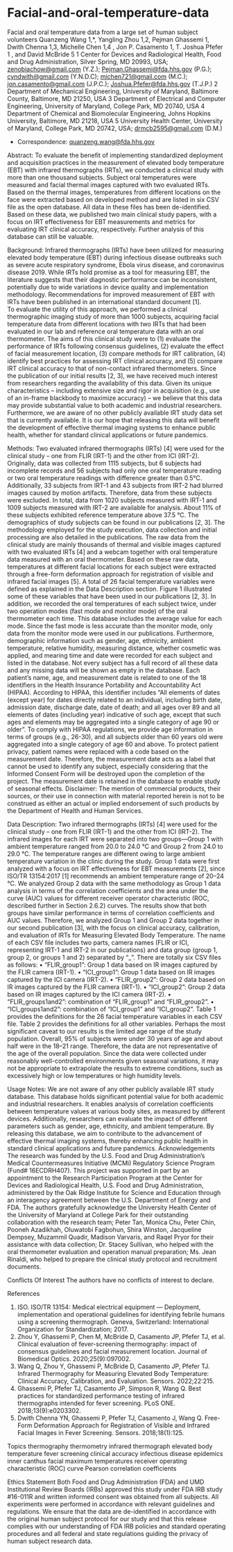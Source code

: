 # Facial-and-oral-temperature-data

Facial and oral temperature data from a large set of human subject volunteers
Quanzeng Wang 1,*, Yangling Zhou 1,2, Pejman Ghassemi 1, Dwith Chenna 1,3, Michelle Chen 1,4 , Jon P. Casamento 1, T. Joshua Pfefer 1 , and David McBride 5
1 Center for Devices and Radiological Health, Food and Drug Administration, Silver Spring, MD 20993, USA; zenobiachow@gmail.com (Y.Z.); Pejman.Ghassemi@fda.hhs.gov (P.G.); cyndwith@gmail.com (Y.N.D.C); michen721@gmail.com (M.C.); jon.casamento@gmail.com (J.P.C.); Joshua.Pfefer@fda.hhs.gov (T.J.P.)
2 Department of Mechanical Engineering, University of Maryland, Baltimore County, Baltimore, MD 21250, USA
3 Department of Electrical and Computer Engineering, University of Maryland, College Park, MD 20740, USA
4 Department of Chemical and Biomolecular Engineering, Johns Hopkins University, Baltimore, MD 21218, USA
5 University Health Center, University of Maryland, College Park, MD 20742, USA; drmcb2595@gmail.com (D.M.)
* Correspondence: quanzeng.wang@fda.hhs.gov 

Abstract:
To evaluate the benefit of implementing standardized deployment and acquisition practices in the measurement of elevated body temperature (EBT) with infrared thermographs (IRTs), we conducted a clinical study with more than one thousand subjects.  Subject oral temperatures were measured and facial thermal images captured with two evaluated IRTs. Based on the thermal images, temperatures from different locations on the face were extracted based on developed method and are listed in six CSV file as the open database. All data in these files has been de-identified. Based on these data, we published two main clinical study papers, with a focus on IRT effectiveness for EBT measurements and metrics for evaluating IRT clinical accuracy, respectively.  Further analysis of this database can still be valuable. 

Background:
Infrared thermographs (IRTs) have been utilized for measuring elevated body temperature (EBT) during infectious disease outbreaks such as severe acute respiratory syndrome, Ebola virus disease, and coronavirus disease 2019. While IRTs hold promise as a tool for measuring EBT, the literature suggests that their diagnostic performance can be inconsistent, potentially due to wide variations in device quality and implementation methodology. Recommendations for improved measurement of EBT with IRTs have been published in an international standard document [1].  
To evaluate the utility of this approach, we performed a clinical thermographic imaging study of more than 1000 subjects, acquiring facial temperature data from different locations with two IRTs that had been evaluated in our lab and reference oral temperature data with an oral thermometer. The aims of this clinical study were to (1) evaluate the performance of IRTs following consensus guidelines, (2) evaluate the effect of facial measurement location, (3) compare methods for IRT calibration, (4) identify best practices for assessing IRT clinical accuracy, and (5) compare IRT clinical accuracy to that of non-contact infrared thermometers. 
Since the publication of our initial results [2, 3], we have received much interest from researchers regarding the availability of this data. Given its unique characteristics – including extensive size and rigor in acquisition (e.g., use of an in-frame blackbody to maximize accuracy) – we believe that this data may provide substantial value to both academic and industrial researchers.  Furthermore, we are aware of no other publicly available IRT study data set that is currently available.    It is our hope that releasing this data will benefit the development of effective thermal imaging systems to enhance public health, whether for standard clinical applications or future pandemics.

Methods:
Two evaluated infrared thermographs (IRTs) [4] were used for the clinical study – one from FLIR (IRT-1) and the other from ICI (IRT-2). Originally, data was collected from 1115 subjects, but 6 subjects had incomplete records and 56 subjects had only one oral temperature reading or two oral temperature readings with difference greater than 0.5°C. Additionally, 33 subjects from IRT-1 and 43 subjects from IRT-2 had blurred images caused by motion artifacts. Therefore, data from these subjects were excluded. In total, data from 1020 subjects measured with IRT-1 and 1009 subjects measured with IRT-2 are available for analysis. About 11% of these subjects exhibited reference temperature above 37.5 °C. The demographics of study subjects can be found in our publications [2, 3]. The methodology employed for the study execution, data collection and initial processing are also detailed in the publications. 
The raw data from the clinical study are mainly thousands of thermal and visible images captured with two evaluated IRTs [4] and a webcam together with oral temperature data measured with an oral thermometer.  Based on these raw data, temperatures at different facial locations for each subject were extracted through a free-form deformation approach for registration of visible and infrared facial images [5]. A total of 26 facial temperature variables were defined as explained in the Data Description section. Figure 1 illustrated some of these variables that have been used in our publications [2, 3]. In addition, we recorded the oral temperatures of each subject twice, under two operation modes (fast mode and monitor mode) of the oral thermometer each time. This database includes the average value for each mode. Since the fast mode is less accurate than the monitor mode, only data from the monitor mode were used in our publications. Furthermore, demographic information such as gender, age, ethnicity, ambient temperature, relative humidity, measuring distance, whether cosmetic was applied, and mearing time and date were recorded for each subject and listed in the database. Not every subject has a full record of all these data and any missing data will be shown as empty in the database. 
Each patient’s name, age, and measurement date is related to one of the 18 identifiers in the Health Insurance Portability and Accountability Act (HIPAA). According to HIPAA, this identifier includes “All elements of dates (except year) for dates directly related to an individual, including birth date, admission date, discharge date, date of death; and all ages over 89 and all elements of dates (including year) indicative of such age, except that such ages and elements may be aggregated into a single category of age 90 or older”. To comply with HIPAA regulations, we provide age information in terms of groups (e.g., 26-30), and all subjects older than 60 years old were aggregated into a single category of age 60 and above. To protect patient privacy, patient names were replaced with a code based on the measurement date. Therefore, the measurement date acts as a label that cannot be used to identify any subject, especially considering that the Informed Consent Form will be destroyed upon the completion of the project. The measurement date is retained in the database to enable study of seasonal effects.
Disclaimer: 
The mention of commercial products, their sources, or their use in connection with material reported herein is not to be construed as either an actual or implied endorsement of such products by the Department of Health and Human Services. 

Data Description:
Two infrared thermographs (IRTs) [4] were used for the clinical study – one from FLIR (IRT-1) and the other from ICI (IRT-2). The infrared images for each IRT were separated into two groups—Group 1 with ambient temperature ranged from 20.0 to 24.0 °C and Group 2 from 24.0 to 29.0 °C. The temperature ranges are different owing to large ambient temperature variation in the clinic during the study. Group 1 data were first analyzed with a focus on IRT effectiveness for EBT measurements [2], since ISO/TR 13154:2017 [1] recommends an ambient temperature range of 20–24 °C. We analyzed Group 2 data with the same methodology as Group 1 data analysis in terms of the correlation coefficients and the area under the curve (AUC) values for different receiver operator characteristic (ROC, described further in Section 2.6.2) curves. The results show that both groups have similar performance in terms of correlation coefficients and AUC values. Therefore, we analyzed Group 1 and Group 2 data together in our second publication [3], with the focus on clinical accuracy, calibration, and evaluation of IRTs for Measuring Elevated Body Temperature. 
The name of each CSV file includes two parts, camera names (FLIR or ICI, representing IRT-1 and IRT-2 in our publications) and data group (group 1, group 2, or groups 1 and 2) separated by “_”. There are totally six CSV files as follows:
•	“FLIR_group1”: Group 1 data based on IR images captured by the FLIR camera (IRT-1).
•	“ICI_group1”: Group 1 data based on IR images captured by the ICI camera (IRT-2).
•	“FLIR_group2”: Group 2 data based on IR images captured by the FLIR camera (IRT-1).
•	“ICI_group2”: Group 2 data based on IR images captured by the ICI camera (IRT-2).
•	“FLIR_groups1and2”: combination of “FLIR_group1” and “FLIR_group2”.
•	“ICI_groups1and2”: combination of “ICI_group1” and “ICI_group2”.
Table 1 provides the definitions for the 26 facial temperature variables in each CSV file. Table 2 provides the definitions for all other variables. 
Perhaps the most significant caveat to our results is the limited age range of the study population. Overall, 95% of subjects were under 30 years of age and about half were in the 18–21 range. Therefore, the data are not representative of the age of the overall population. Since the data were collected under reasonably well-controlled environments given seasonal variations, it may not be appropriate to extrapolate the results to extreme conditions, such as excessively high or low temperatures or high humidity levels.

Usage Notes:
We are not aware of any other publicly available IRT study database. This database holds significant potential value for both academic and industrial researchers. It enables analysis of correlation coefficients between temperature values at various body sites, as measured by different devices. Additionally, researchers can evaluate the impact of different parameters such as gender, age, ethnicity, and ambient temperature. By releasing this database, we aim to contribute to the advancement of effective thermal imaging systems, thereby enhancing public health in standard clinical applications and future pandemics.
Acknowledgements
The research was funded by the U.S. Food and Drug Administration’s Medical Countermeasures Initiative (MCMi) Regulatory Science Program (Fund# 16ECDRH407). This project was supported in part by an appointment to the Research Participation Program at the Center for Devices and Radiological Health, U.S. Food and Drug Administration, administered by the Oak Ridge Institute for Science and Education through an interagency agreement between the U.S. Department of Energy and FDA. 
The authors gratefully acknowledge the University Health Center of the University of Maryland at College Park for their outstanding collaboration with the research team; Peter Tan, Monica Chu, Peter Chin, Pooneh Azadikhah, Oluwatobi Fagbohun, Shira Winston, Jacqueline Dempsey, Muzammil Quadir, Madison Varvaris, and Raqel Pryor for their assistance with data collection; Dr. Stacey Sullivan, who helped with the oral thermometer evaluation and operation manual preparation; Ms. Jean Rinaldi, who helped to prepare the clinical study protocol and recruitment documents.

Conflicts Of Interest
The authors have no conflicts of interest to declare.

References
1.	ISO. ISO/TR 13154: Medical electrical equipment — Deployment, implementation and operational guidelines for identifying febrile humans using a screening thermograph. Geneva, Switzerland: International Organization for Standardization; 2017.
2.	Zhou Y, Ghassemi P, Chen M, McBride D, Casamento JP, Pfefer TJ, et al. Clinical evaluation of fever-screening thermography: impact of consensus guidelines and facial measurement location. Journal of Biomedical Optics. 2020;25(9):097002.
3.	Wang Q, Zhou Y, Ghassemi P, McBride D, Casamento JP, Pfefer TJ. Infrared Thermography for Measuring Elevated Body Temperature: Clinical Accuracy, Calibration, and Evaluation. Sensors. 2022;22:215.
4.	Ghassemi P, Pfefer TJ, Casamento JP, Simpson R, Wang Q. Best practices for standardized performance testing of infrared thermographs intended for fever screening. PLoS ONE. 2018;13(9):e0203302.
5.	Dwith Chenna YN, Ghassemi P, Pfefer TJ, Casamento J, Wang Q. Free-Form Deformation Approach for Registration of Visible and Infrared Facial Images in Fever Screening. Sensors. 2018;18(1):125.

Topics
thermography
thermometry
infrared thermograph
elevated body temperature
fever screening
clinical accuracy
infectious disease epidemics
inner canthus
facial maximum temperatures
receiver operating characteristic (ROC) curve
Pearson correlation coefficients

Ethics Statement
Both Food and Drug Administration (FDA) and UMD Institutional Review Boards (IRBs) approved this study under FDA IRB study #16-011R and written informed consent was obtained from all subjects. All experiments were performed in accordance with relevant guidelines and regulations. We ensure that the data are de-identified in accordance with the original human subject protocol for our study and that this release complies with our understanding of FDA IRB policies and standard operating procedures and all federal and state regulations guiding the privacy of human subject research data. 
